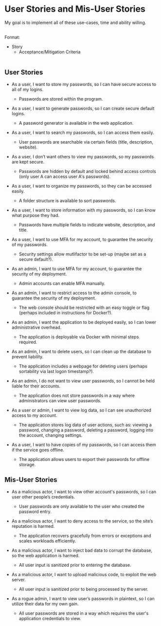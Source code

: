 # User Stories and Mis-User Stories
My goal is to implement all of these use-cases, time and ability willing. 
<br><br>

Format: 
- Story
  - Acceptance/Mitigation Criteria
<br><br>
## User Stories
- As a user, I want to store my passwords, so I can have secure access to all of my logins. 
  - Passwords are stored within the program. 

- As a user, I want to generate passwords, so I can create secure default logins. 
  - A password generator is available in the web application.

- As a user, I want to search my passwords, so I can access them easily. 
  - User passwords are searchable via certain fields (title, description, website).

- As a user, I don’t want others to view my passwords, so my passwords are kept secure. 
  - Passwords are hidden by default and locked behind access controls (only user A can access user A's passwords).

- As a user, I want to organize my passwords, so they can be accessed easily. 
  - A folder structure is available to sort passwords.

- As a user, I want to store information with my passwords, so I can know what purpose they had. 
  - Passwords have multiple fields to indicate website, description, and title. 

- As a user, I want to use MFA for my account, to guarantee the security of my passwords. 
  - Security settings allow mutlifactor to be set-up (maybe set as a secure default?).

- As an admin, I want to use MFA for my account, to guarantee the security of my deployment. 
  - Admin accounts can enable MFA manually. 

- As an admin, I want to restrict access to the admin console, to guarantee the security of my deployment. 
  - The web console should be restricted with an easy toggle or flag (perhaps included in instructions for Docker?).

- As an admin, I want the application to be deployed easily, so I can lower administrative overhead. 
  - The application is deployable via Docker with minimal steps required. 

- As an admin, I want to delete users, so I can clean up the database to prevent liability. 
  - The application includes a webpage for deleting users (perhaps sortability via last logon timestamp?).

- As an admin, I do not want to view user passwords, so I cannot be held liable for their accounts. 
  - The application does not store passwords in a way where administrators can view user passwords. 

- As a user or admin, I want to view log data, so I can see unauthorized access to my account.
  - The application stores log data of user actions, such as: viewing a password, changing a password, deleting a password, logging into the account, changing settings.
 
- As a user, I want to have copies of my passwords, so I can access them if the service goes offline.
  - The application allows users to export their passwords for offline storage. 

## Mis-User Stories

- As a malicious actor, I want to view other account's passwords, so I can user other people’s credentials. 
  - User passwords are only available to the user who created the password entry. 

- As a malicious actor, I want to deny access to the service, so the site’s reputation is harmed. 
  - The application recovers gracefully from errors or exceptions and scales workloads efficiently. 

- As a malicious actor, I want to inject bad data to corrupt the database, so the web application is harmed. 
  - All user input is sanitized prior to entering the database.

- As a malicious actor, I want to upload malicious code, to exploit the web server. 
  - All user input is sanitized prior to being processed by the server. 

- As a rogue admin, I want to view user’s passwords in plaintext, so I can utilize their data for my own gain. 
  - All user passwords are stored in a way which requires the user's application credentials to view. 
